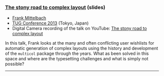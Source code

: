 
### <a href="{{site.baseurl}}/publications/2013-10-23-stony-beamer.pdf" target="_blank" onclick="vgwPixelCall('ed9f85d2535846afbbfc4b009a9aa393');">The stony road to complex layout</a>  (slides)

+ [Frank Mittelbach]({{site.baseurl}}/about/team/#frank-mittelbach)
+ [TUG Conference 2013](http://tug.org/tug2013/) (Tokyo, Japan)
+ Digital Camera recording of the talk on YouTube: [The stony road to complex layout](http://youtu.be/jcY1zLJNqX0)


In this talk, Frank looks at the many and often conflicting user
wishlists for automatic generation of complex layouts using the
history and development of the `multicol` package through the years.
What as been solved in this space and where are the typesetting
challenges and what is simply not possible?

***

